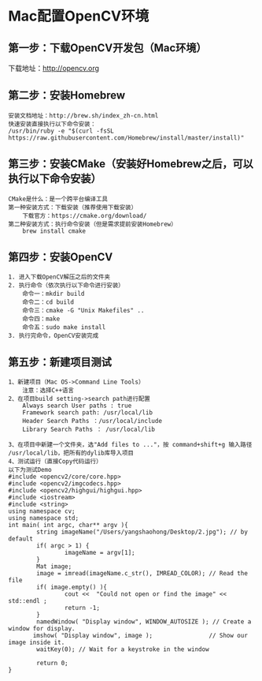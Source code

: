 # Mac配置OpenCV环境
## 第一步：下载OpenCV开发包（Mac环境）
下载地址：http://opencv.org
## 第二步：安装Homebrew
    安装文档地址：http://brew.sh/index_zh-cn.html
    快速安装直接执行以下命令安装：
    /usr/bin/ruby -e "$(curl -fsSL https://raw.githubusercontent.com/Homebrew/install/master/install)"
## 第三步：安装CMake（安装好Homebrew之后，可以执行以下命令安装）
    CMake是什么：是一个跨平台编译工具
    第一种安装方式：下载安装（推荐使用下载安装）
        下载官方：https://cmake.org/download/
    第二种安装方式：执行命令安装（但是需求提前安装Homebrew）
        brew install cmake
## 第四步：安装OpenCV
    1. 进入下载OpenCV解压之后的文件夹
    2. 执行命令（依次执行以下命令进行安装）
        命令一：mkdir build
        命令二：cd build
        命令三：cmake -G "Unix Makefiles" ..
        命令四：make
        命令五：sudo make install
    3. 执行完命令，OpenCV安装完成

## 第五步：新建项目测试
    1、新建项目（Mac OS->Command Line Tools）
        注意：选择C++语言
    2、在项目build setting->search path进行配置
        Always search User paths : true
        Framework search path: /usr/local/lib
        Header Search Paths ：/usr/local/include
        Library Search Paths ： /usr/local/lib
    
    3、在项目中新建一个文件夹，选"Add files to ..."，按 command+shift+g 输入路径 /usr/local/lib，把所有的dylib库导入项目
    4、测试运行（直接Copy代码运行）
    以下为测试Demo
    #include <opencv2/core/core.hpp>
    #include <opencv2/imgcodecs.hpp>
    #include <opencv2/highgui/highgui.hpp>
    #include <iostream>
    #include <string>
    using namespace cv;
    using namespace std;
    int main( int argc, char** argv ){
            string imageName("/Users/yangshaohong/Desktop/2.jpg"); // by default
            if( argc > 1) {
                    imageName = argv[1];
            }
            Mat image;
            image = imread(imageName.c_str(), IMREAD_COLOR); // Read the file
            if( image.empty() ){
                    cout <<  "Could not open or find the image" << std::endl ;
                    return -1;
            }
            namedWindow( "Display window", WINDOW_AUTOSIZE ); // Create a window for display.
           imshow( "Display window", image );                // Show our image inside it.
            waitKey(0); // Wait for a keystroke in the window
    
            return 0;
    }

